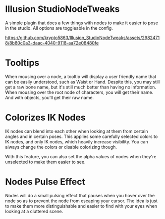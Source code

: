 # Illusion StudioNodeTweaks
A simple plugin that does a few things with nodes to make it easier to pose in the studio. All options are toggleable in the config.

https://github.com/krypto5863/Illusion_StudioNodeTweaks/assets/29824718/8b80c0a3-daac-4040-9118-aa72e08480fe

# Tooltips
When mousing over a node, a tooltip will display a user friendly name that can be easily understood, such as Waist or Hand. Despite this, you may still get a raw bone name, but it's still much better than having no information. When mousing over the root node of characters, you will get their name. And with objects, you'll get their raw name.

# Colorizes IK Nodes
IK nodes can blend into each other when looking at them from certain angles and in certain poses. This applies some carefully selected colors to IK nodes, and only IK nodes, which heavily increase visibility. You can always change the colors or disable colorizing though.

With this feature, you can also set the alpha values of nodes when they're unselected to make them easier to see.

# Nodes Pulse Effect
Nodes will do a small pulsing effect that pauses when you hover over the node so as to prevent the node from escaping your cursor. The idea is just to make them more distinguishable and easier to find with your eyes when looking at a cluttered scene.

